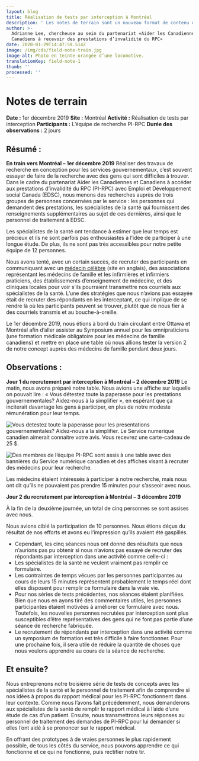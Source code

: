 ```yaml
---
layout: blog
title: Réalisation de tests par interception à Montréal
description: ' Les notes de terrain sont un nouveau format de contenu du Service numérique canadien. Plus courtes qu’un billet de blogue, elles permettent aux équipes de livraison de donner des mises à jour plus régulières, de partager des observations plus modestes et de travailler ouvertement de façon continue.'
author: >-
  Adrianne Lee, chercheuse au sein du partenariat «Aider les Canadiennes et
  Canadiens à recevoir des prestations d’invalidité du RPC»
date: 2020-01-29T14:47:59.514Z
image: /img/cds/field-note-train.jpg
image-alt: Photo en teinte orangée d’une locomotive.
translationKey: field-note-1
thumb: ''
processed: ''
---
```

# Notes de terrain

**Date :**  1er décembre 2019
**Site :**  Montréal
**Activité :**  Réalisation de tests par interception
**Participants :**  L’équipe de recherche PI-RPC
**Durée des observations :**   2 jours

## Résumé :

**En train vers Montréal – 1er décembre 2019**
Réaliser des travaux de recherche en conception pour les services gouvernementaux, c’est souvent essayer de faire de la recherche avec des gens qui sont difficiles à trouver. Dans le cadre du partenariat Aider les Canadiennes et Canadiens à accéder aux prestations d’invalidité du RPC (PI-RPC) avec Emploi et Développement social Canada (EDSC), nous menons des recherches auprès de trois groupes de personnes concernées par le service : les personnes qui demandent des prestations, les spécialistes de la santé qui fournissent des renseignements supplémentaires au sujet de ces dernières, ainsi que le personnel de traitement à EDSC. 

Les spécialistes de la santé ont tendance à estimer que leur temps est précieux et ils ne sont parfois pas enthousiastes à l’idée de participer à une longue étude. De plus, ils ne sont pas très accessibles pour notre petite équipe de 12 personnes.

Nous avons tenté, avec un certain succès, de recruter des participants en communiquant avec un [médecin célèbre](https://globalnews.ca/news/5288899/income-health-poverty/) (site en anglais), des associations représentant les médecins de famille et les infirmières et infirmiers praticiens, des établissements d’enseignement de médecine, et des cliniques locales pour voir s’ils pourraient transmettre nos courriels aux spécialistes de la santé. L’une des stratégies que nous n’avions pas essayée était de recruter des répondants en les interceptant, ce qui implique de se rendre là où les participants peuvent se trouver, plutôt que de nous fier à des courriels transmis et au bouche-à-oreille.

Le 1er décembre 2019, nous étions à bord du train circulant entre Ottawa et Montréal afin d’aller assister au Symposium annuel pour les omnipraticiens (une formation médicale obligatoire pour les médecins de famille canadiens) et mettre en place une table où nous allions tester la version 2 de notre concept auprès des médecins de famille pendant deux jours.

## Observations :

**Jour 1 du recrutement par interception à Montréal – 2 décembre 2019**
Le matin, nous avons préparé notre table. Nous avions une affiche sur laquelle on pouvait lire : « Vous détestez toute la paperasse pour les prestations gouvernementales? Aidez-nous à la simplifier », en espérant que ça inciterait davantage les gens à participer, en plus de notre modeste rémunération pour leur temps.

![Vous detestez toute la paperasse pour les presentations gouvernementales? Aidez-nous a la simplifier. Le Service numerique canadien aimerait connaitre votre avis. Vous recevrez une carte-cadeau de 25 $.](/img/cds/field-note-1-ad-fr.jpg)

![Des membres de l’équipe PI-RPC sont assis à une table avec des bannières du Service numérique canadien et des affiches visant à recruter des médecins pour leur recherche.](/img/cds/cppd-team-research.jpg)

Les médecins étaient intéressés à participer à notre recherche, mais nous ont dit qu’ils ne pouvaient pas prendre 15 minutes pour s’asseoir avec nous. 

**Jour 2 du recrutement par interception à Montréal – 3 décembre 2019**

À la fin de la deuxième journée, un total de cinq personnes se sont assises avec nous. 

Nous avions ciblé la participation de 10 personnes. Nous étions déçus du résultat de nos efforts et avons eu l’impression qu’ils avaient été gaspillés. 

* Cependant, les cinq séances nous ont donné des résultats que nous n’aurions pas pu obtenir si nous n’avions pas essayé de recruter des répondants par interception dans une activité comme celle-ci :
* Les spécialistes de la santé ne veulent vraiment pas remplir ce formulaire. 
* Les contraintes de temps vécues par les personnes participantes au cours de leurs 15 minutes représentent probablement le temps réel dont elles disposent pour remplir ce formulaire dans la vraie vie. 
* Pour nos séries de tests précédentes, nos séances étaient planifiées. Bien que nous en ayons tiré des commentaires utiles, les personnes participantes étaient motivées à améliorer ce formulaire avec nous. Toutefois, les nouvelles personnes recrutées par interception sont plus susceptibles d’être représentatives des gens qui ne font pas partie d’une séance de recherche fabriquée.
* Le recrutement de répondants par interception dans une activité comme un symposium de formation est très difficile à faire fonctionner. Pour une prochaine fois, il sera utile de réduire la quantité de choses que nous voulons apprendre au cours de la séance de recherche.

## Et ensuite?
Nous entreprenons notre troisième série de tests de concepts avec les spécialistes de la santé et le personnel de traitement afin de comprendre si nos idées à propos du rapport médical pour les PI-RPC fonctionnent dans leur contexte. Comme nous l’avons fait précédemment, nous demanderons aux spécialistes de la santé de remplir le rapport médical à l’aide d’une étude de cas d’un patient. Ensuite, nous transmettrons leurs réponses au personnel de traitement des demandes de PI-RPC pour lui demander si elles l’ont aidé à se prononcer sur le rapport médical.

En offrant des prototypes à de vraies personnes le plus rapidement possible, de tous les côtés du service, nous pouvons apprendre ce qui fonctionne et ce qui ne fonctionne, puis rectifier notre tir.
